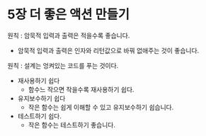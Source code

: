 # 5장 더 좋은 액션 만들기


원칙 : 암묵적 입력과 출력은 적을수록 좋습니다.
- 암묵적 입력과 출력은 인자와 리턴값으로 바꿔 없애주는 것이 좋습니다.

원칙 : 설계는 엉켜있는 코드를 푸는 것이다.
- 재사용하기 쉽다 
    - 함수느 작으면 작을수록 재사용하기 쉽다.
- 유지보수하기 쉽다
    - 작은 함수는 쉽게 이해할 수 있고 유지보수하기 쉽습니다.
- 테스트하기 쉽다.
    - 작은 함수는 테스트하기 좋습니다.
